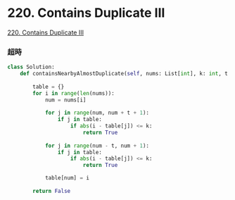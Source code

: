 # 220. Contains Duplicate III

[220. Contains Duplicate III](https://leetcode.com/problems/contains-duplicate-iii/)

### 超時

```python
class Solution:
    def containsNearbyAlmostDuplicate(self, nums: List[int], k: int, t: int) -> bool:
        
        table = {}
        for i in range(len(nums)):
            num = nums[i]
            
            for j in range(num, num + t + 1):
                if j in table:
                    if abs(i - table[j]) <= k:
                        return True
                    
            for j in range(num - t, num + 1):
                if j in table:
                    if abs(i - table[j]) <= k:
                        return True

            table[num] = i
    
        return False
```

